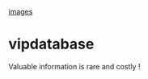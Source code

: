  [images](https://cloud.githubusercontent.com/assets/16865233/12537074/2634a316-c2bf-11e5-9ec1-ce24824f4f14.png)  
# vipdatabase
Valuable information is  rare  and costly !

 
